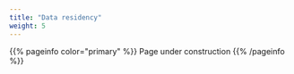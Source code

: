 ```yaml
---
title: "Data residency"
weight: 5
---
```


{{% pageinfo color="primary" %}}
Page under construction
{{% /pageinfo %}}
